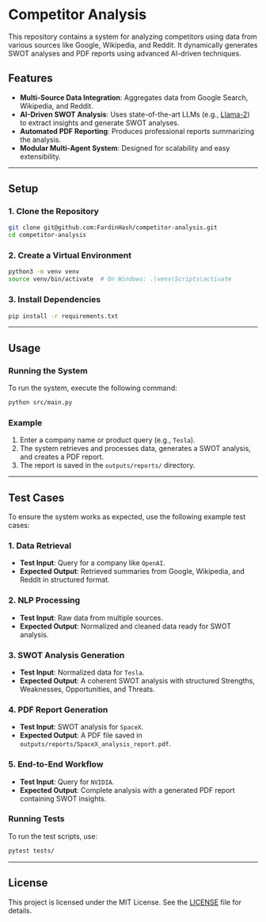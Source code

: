 # Competitor Analysis

This repository contains a system for analyzing competitors using data from various sources like Google, Wikipedia, and Reddit. It dynamically generates SWOT analyses and PDF reports using advanced AI-driven techniques.

## Features

- **Multi-Source Data Integration**:
  Aggregates data from Google Search, Wikipedia, and Reddit.
- **AI-Driven SWOT Analysis**:
  Uses state-of-the-art LLMs (e.g., [Llama-2](https://github.com/FardinHash/competitor-analysis/tree/llama2)) to extract insights and generate SWOT analyses.
- **Automated PDF Reporting**:
  Produces professional reports summarizing the analysis.
- **Modular Multi-Agent System**:
  Designed for scalability and easy extensibility.

---

## Setup

### 1. Clone the Repository
```bash
git clone git@github.com:FardinHash/competitor-analysis.git
cd competitor-analysis
```

### 2. Create a Virtual Environment
```bash
python3 -m venv venv
source venv/bin/activate  # On Windows: .\venv\Scripts\activate
```

### 3. Install Dependencies
```bash
pip install -r requirements.txt
```
---

## Usage

### Running the System
To run the system, execute the following command:
```bash
python src/main.py
```

### Example
1. Enter a company name or product query (e.g., `Tesla`).
2. The system retrieves and processes data, generates a SWOT analysis, and creates a PDF report.
3. The report is saved in the `outputs/reports/` directory.

---

## Test Cases

To ensure the system works as expected, use the following example test cases:

### 1. **Data Retrieval**
- **Test Input**: Query for a company like `OpenAI`.
- **Expected Output**: Retrieved summaries from Google, Wikipedia, and Reddit in structured format.

### 2. **NLP Processing**
- **Test Input**: Raw data from multiple sources.
- **Expected Output**: Normalized and cleaned data ready for SWOT analysis.

### 3. **SWOT Analysis Generation**
- **Test Input**: Normalized data for `Tesla`.
- **Expected Output**: A coherent SWOT analysis with structured Strengths, Weaknesses, Opportunities, and Threats.

### 4. **PDF Report Generation**
- **Test Input**: SWOT analysis for `SpaceX`.
- **Expected Output**: A PDF file saved in `outputs/reports/SpaceX_analysis_report.pdf`.

### 5. **End-to-End Workflow**
- **Test Input**: Query for `NVIDIA`.
- **Expected Output**: Complete analysis with a generated PDF report containing SWOT insights.

### Running Tests
To run the test scripts, use:
```bash
pytest tests/
```
---

## License
This project is licensed under the MIT License. See the [LICENSE](LICENSE) file for details.